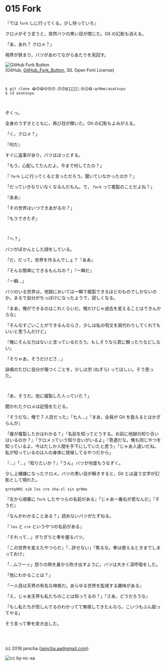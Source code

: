

# 015 Fork

『では `fork` しに行ってくる。少し待っていろ』  

クロメがそう言うと，突然バツの黒い目が閉じた。Git の幻影も消える。  

「あ，あれ？ クロメ？」  

視界が狭まり，バツがあわてながらあたりを見回す。  

![GitHub Fork Button](https://upload.wikimedia.org/wikipedia/commons/3/38/GitHub_Fork_Button.png)  
(GitHub, [GitHub\_Fork\_Button](https://commons.wikimedia.org/wiki/File:GitHub_Fork_Button.png), SIL Open Font License)  

<br>  

    $ git clone 😂😠😷😢😍😠.😠😠@😬😷😠👿😆.😢😮😷:qr0me/asatsuyu
    $ cd asatsuyu

<br>  

ぞくっ。  

全身のうずきとともに，再び目が開いた。Git の幻影もよみがえる。  

「く，クロメ？」  

『何だ』  

すぐに返事があり，バツはほっとする。  

「もう，心配してたんだよ。今まで何してたの？」  

『 `fork` しに行ってくると言っただろう。聞いていなかったのか？』  

「だっていきなりいなくなるんだもん。で， `fork` って複製のことだよね？」  

『ああ』  

「その世界はいつできあがるの？」  

『もうできたぞ』  

<br>  

「へ？」  

バツがぽかんとした顔をしている。  

「だ，だって，世界を作るんでしょ？『ああ』  

「そんな簡単にできるもんなの？」『一瞬だ』  

「一瞬…」  

バツのいる世界は，地獄においては一瞬で複製できるほどのものでしかないのか。まるで自分がちっぽけになったようで，寂しくなる。  

『まあ，俺ができるのはこれくらいだ。俺だけじゃ過去を変えることはできんからな』  

「そんなすごいことができるんならさ，少しは私の呪文を肩代わりしてくれてもいいと思うんだけど」  

『俺にそんな力はないと言っているだろう。もしそうなら君に頼ったりなどしない』  

「そりゃあ，そうだけどさ…」  

詠唱のたびに自分が傷つくことを，少しは労 (ねぎら) ってほしい。そう思った。  

<br>  

「あ，そうだ。他に複製した人っていた？」  

聞かれたクロメは記憶をたどる。  

『そうだな。俺で 7 人目だった』「七人…」『まあ，全員が Git を扱えるとはかぎらんが』  

「誰が複製したかはわかる？」『名前を知ってどうする。お前に地獄の知り合いはいるのか？』「クロメっていう知り合いがいるよ」『奇遇だな。俺も同じやつを知っているよ。今はたしか人間を手下にしていたと思う』「じゃあ人違いだね。私が知っているのは人の身体に居候してるやつだから」  

『…』「…」『知りたいか？』「うん」バツが何度もうなずく。  

少し上機嫌になったクロメ。バツの黒い目が瞬きすると，Git とは違う文字が幻影として現れた。  

    qrntp001 sib los cre sha-zl sin qr0me

『左から順番に `fork` したやつらの名前がある』「じゃあ一番右が君なんだ」『そうだ』  

「なんかわかることある？」読めないバツがたずねる。  

『 `los` と `cre` というやつの名前がある』  

「それって…」ぎりぎりと拳を握るバツ。  

『この世界を変えたやつらだ』「…許せない」『焦るな。拳は使えるときまでしまっておけ』  

「…ムフーッ」怒りの熱を鼻から吹き出すように，バツは大きく深呼吸をした。  

「他にわかることは？」  

『一人目は天界の有名な神族だ。あらゆる世界を監視する趣味がある』  

「え，じゃあ天界も私たちのことは知ってるの？」『さあ，どうだろうな』  

「もし私たちが苦しんでるのわかってて無視してきたんなら，こいつもぶん殴ってやる」  

そう言って拳を突き出した。  

<br>  
<br>  

(c) 2018 jamcha (jamcha.aa@gmail.com).  

![cc by-nc-sa](https://i.creativecommons.org/l/by-nc-sa/4.0/88x31.png)  

